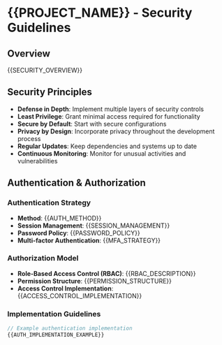 # {{PROJECT_NAME}} - Security Guidelines

## Overview

{{SECURITY_OVERVIEW}}

## Security Principles

- **Defense in Depth**: Implement multiple layers of security controls
- **Least Privilege**: Grant minimal access required for functionality
- **Secure by Default**: Start with secure configurations
- **Privacy by Design**: Incorporate privacy throughout the development process
- **Regular Updates**: Keep dependencies and systems up to date
- **Continuous Monitoring**: Monitor for unusual activities and vulnerabilities

## Authentication & Authorization

### Authentication Strategy

- **Method**: {{AUTH_METHOD}}
- **Session Management**: {{SESSION_MANAGEMENT}}
- **Password Policy**: {{PASSWORD_POLICY}}
- **Multi-factor Authentication**: {{MFA_STRATEGY}}

### Authorization Model

- **Role-Based Access Control (RBAC)**: {{RBAC_DESCRIPTION}}
- **Permission Structure**: {{PERMISSION_STRUCTURE}}
- **Access Control Implementation**: {{ACCESS_CONTROL_IMPLEMENTATION}}

### Implementation Guidelines

```javascript
// Example authentication implementation
{{AUTH_IMPLEMENTATION_EXAMPLE}}

